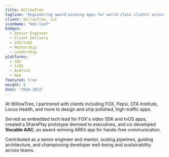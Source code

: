 ```yaml
---
title: WillowTree
tagline: "Engineering award-winning apps for world-class clients across media, health, and enterprise."
client: WillowTree, LLC
iconName: "mdi:leaf"
badges:
  - Senior Engineer
  - Client Delivery
  - iOS/tvOS
  - Mentorship
  - Leadership
platforms:
  - iOS
  - tvOS
  - Android
  - Web
featured: true
weight: 8
date: "2018-2022"
---
```


At WillowTree, I partnered with clients including FOX, Pepsi, CFA Institute, Locus Health, and more to design and ship polished, high-traffic apps.

Served as embedded tech lead for FOX's video SDK and tvOS apps, created a SharePlay prototype demoed to executives, and co-developed **Vocable AAC**, an award-winning ARKit app for hands-free communication.

Contributed as a senior engineer and mentor, scaling pipelines, guiding architecture, and championing developer well-being and sustainability across teams.

